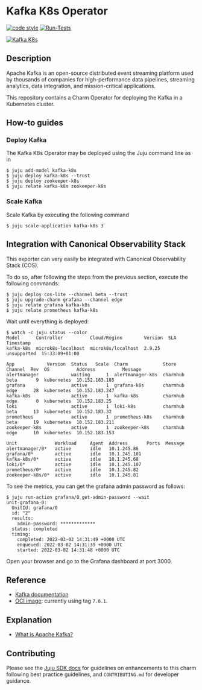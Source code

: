 <!-- Copyright 2022 Canonical Ltd.
See LICENSE file for licensing details. -->

# Kafka K8s Operator

[![code style](https://img.shields.io/badge/code%20style-black-000000.svg)](https://github.com/psf/black/tree/main)
[![Run-Tests](https://github.com/canonical/kafka-k8s-operator/actions/workflows/ci.yaml/badge.svg)](https://github.com/canonical/kafka-k8s-operator/actions/workflows/ci.yaml)

[![Kafka K8s](https://charmhub.io/kafka-k8s/badge.svg)](https://charmhub.io/kafka-k8s)

## Description

Apache Kafka is an open-source distributed event streaming platform used by thousands of companies for high-performance data pipelines, streaming analytics, data integration, and mission-critical applications.

This repository contains a Charm Operator for deploying the Kafka in a Kubernetes cluster.

<!-- ## Tutorials
-  -->

## How-to guides

### Deploy Kafka

The Kafka K8s Operator may be deployed using the Juju command line as in

```shell
$ juju add-model kafka-k8s
$ juju deploy kafka-k8s --trust
$ juju deploy zookeeper-k8s
$ juju relate kafka-k8s zookeeper-k8s
```

### Scale Kafka

Scale Kafka by executing the following command

```shell
$ juju scale-application kafka-k8s 3
```

## Integration with Canonical Observability Stack

This exporter can very easily be integrated with Canonical Observability Stack (COS).

To do so, after following the steps from the previous section, execute the following commands:

```shell
$ juju deploy cos-lite --channel beta --trust
$ juju upgrade-charm grafana --channel edge
$ juju relate grafana kafka-k8s
$ juju relate prometheus kafka-k8s
```

Wait until everything is deployed:
```shell
$ watch -c juju status --color
Model      Controller          Cloud/Region        Version  SLA          Timestamp
kafka-k8s  microk8s-localhost  microk8s/localhost  2.9.25   unsupported  15:33:09+01:00

App            Version  Status   Scale  Charm             Store     Channel  Rev  OS          Address          Message
alertmanager            waiting      1  alertmanager-k8s  charmhub  beta       9  kubernetes  10.152.183.185
grafana                 active       1  grafana-k8s       charmhub  edge      28  kubernetes  10.152.183.247
kafka-k8s               active       1  kafka-k8s         charmhub  edge       0  kubernetes  10.152.183.25
loki                    active       1  loki-k8s          charmhub  beta      13  kubernetes  10.152.183.32
prometheus              active       1  prometheus-k8s    charmhub  beta      19  kubernetes  10.152.183.211
zookeeper-k8s           active       1  zookeeper-k8s     charmhub  edge      10  kubernetes  10.152.183.153

Unit              Workload     Agent  Address       Ports  Message
alertmanager/0*   active       idle   10.1.245.86
grafana/0*        active       idle   10.1.245.101
kafka-k8s/0*      active       idle   10.1.245.68
loki/0*           active       idle   10.1.245.107
prometheus/0*     active       idle   10.1.245.82
zookeeper-k8s/0*  active       idle   10.1.245.81
```

To see the metrics, you can get the grafana admin password as follows:

```shell
$ juju run-action grafana/0 get-admin-password --wait
unit-grafana-0:
  UnitId: grafana/0
  id: "2"
  results:
    admin-password: *************
  status: completed
  timing:
    completed: 2022-03-02 14:31:49 +0000 UTC
    enqueued: 2022-03-02 14:31:39 +0000 UTC
    started: 2022-03-02 14:31:48 +0000 UTC
```

Open your browser and go to the Grafana dashboard at port 3000.

## Reference

- [Kafka documentation](https://kafka.apache.org/documentation/)
- [OCI image](https://hub.docker.com/r/confluentinc/cp-kafka): currently using tag `7.0.1`.

## Explanation

- [What is Apache Kafka?](https://kafka.apache.org/intro)

## Contributing

Please see the [Juju SDK docs](https://juju.is/docs/sdk) for guidelines
on enhancements to this charm following best practice guidelines, and
`CONTRIBUTING.md` for developer guidance.
